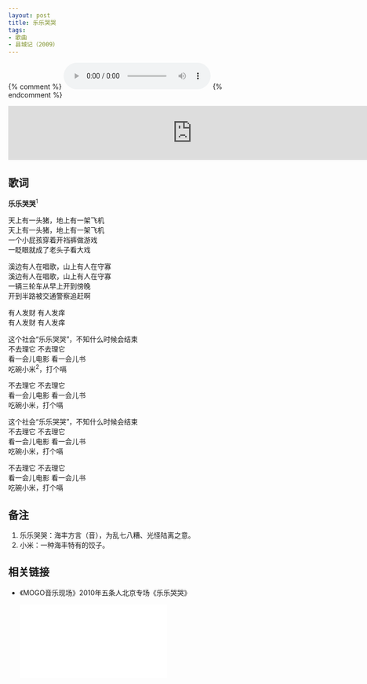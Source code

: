 ```yaml
---
layout: post
title: 乐乐哭哭
tags: 
- 歌曲
- 县城记（2009）
---
```

{% comment %}
<audio controls autoplay loop  src="https://eq-sycdn.kuwo.cn/584714cdcc62544e2f8fcc9940e8a8e4/5f9ccad1/resource/n2/70/57/3493671284.mp3">
您的浏览器不支持 audio 标签。
</audio>
{% endcomment %}

<iframe frameborder="no" border="0" marginwidth="0" marginheight="0" width="750" height="110" loading="lazy" sandbox="allow-popups allow-scripts allow-same-origin" src="https://www.xiami.com/webapp/embed-player?autoPlay=1&id=1769016976"></iframe>

## 歌词

**乐乐哭哭**<sup>1</sup>

天上有一头猪，地上有一架飞机  
天上有一头猪，地上有一架飞机  
一个小屁孩穿着开裆裤做游戏  
一眨眼就成了老头子看大戏

溪边有人在唱歌，山上有人在守寡  
溪边有人在唱歌，山上有人在守寡  
一辆三轮车从早上开到傍晚  
开到半路被交通警察追赶啊

有人发财 有人发痒  
有人发财 有人发痒

这个社会“乐乐哭哭”，不知什么时候会结束  
不去理它 不去理它  
看一会儿电影 看一会儿书  
吃碗小米<sup>2</sup>，打个嗝

不去理它 不去理它  
看一会儿电影 看一会儿书  
吃碗小米，打个嗝

这个社会“乐乐哭哭”，不知什么时候会结束  
不去理它 不去理它  
看一会儿电影 看一会儿书  
吃碗小米，打个嗝

不去理它 不去理它  
看一会儿电影 看一会儿书  
吃碗小米，打个嗝

## 备注

1. 乐乐哭哭：海丰方言（音），为乱七八糟、光怪陆离之意。  
2. 小米：一种海丰特有的饺子。

## 相关链接
* 《MOGO音乐现场》2010年五条人北京专场《乐乐哭哭》
  
  <div class="iframe-container"><iframe class="responsive-iframe" src="//player.bilibili.com/player.html?aid=329276324&bvid=BV1mA411J7ye&cid=227329143&page=1" frameborder="no" allowfullscreen="true"></iframe></div>
  